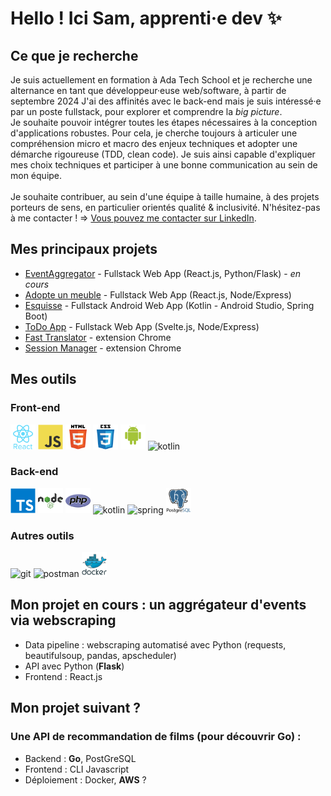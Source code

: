 # Hello ! Ici Sam, apprenti·e dev :sparkles:

## Ce que je recherche
Je suis actuellement en formation à Ada Tech School et je recherche une alternance en tant que développeur·euse web/software, à partir de septembre 2024
J'ai des affinités avec le back-end mais je suis intéressé·e par un poste fullstack, pour explorer et comprendre la _big picture_.\
Je souhaite pouvoir intégrer toutes les étapes nécessaires à la conception d'applications robustes. Pour cela, je cherche toujours à articuler une compréhension micro et macro des enjeux techniques et adopter une démarche rigoureuse (TDD, clean code). Je suis ainsi capable d'expliquer mes choix techniques et participer à une bonne communication au sein de mon équipe.\
\
Je souhaite contribuer, au sein d'une équipe à taille humaine, à des projets porteurs de sens, en particulier orientés qualité & inclusivité. N'hésitez-pas à me contacter !
=> [Vous pouvez me contacter sur LinkedIn](https://www.linkedin.com/in/sam-lavazais/).

## Mes principaux projets
- [EventAggregator](https://github.com/SamLavazais/EventAggregator) - Fullstack Web App (React.js, Python/Flask) - *en cours*
- [Adopte un meuble](https://github.com/SamLavazais/Adopteunmeuble) - Fullstack Web App (React.js, Node/Express)
- [Esquisse](https://github.com/SamLavazais/Esquisse) - Fullstack Android Web App (Kotlin - Android Studio, Spring Boot)
- [ToDo App](https://github.com/SamLavazais/ToDoApp) - Fullstack Web App (Svelte.js, Node/Express)
- [Fast Translator](https://github.com/SamLavazais/extensionChrome-FastTranslator) - extension Chrome
- [Session Manager](https://github.com/SamLavazais/extensionChrome_SessionManager) - extension Chrome

## Mes outils

### Front-end
<p align="left">
  <img src="https://raw.githubusercontent.com/devicons/devicon/master/icons/react/react-original-wordmark.svg" alt="react" width="40" height="40"/>
  <img src="https://raw.githubusercontent.com/devicons/devicon/master/icons/javascript/javascript-original.svg" alt="javascript" width="40" height="40"/>
  <img src="https://raw.githubusercontent.com/devicons/devicon/master/icons/html5/html5-original-wordmark.svg" alt="html5" width="40" height="40"/>
  <img src="https://raw.githubusercontent.com/devicons/devicon/master/icons/css3/css3-original-wordmark.svg" alt="css3" width="40" height="40"/>
  <img src="https://raw.githubusercontent.com/devicons/devicon/master/icons/android/android-original-wordmark.svg" alt="android" width="40" height="40"/>
  <img src="https://www.vectorlogo.zone/logos/kotlinlang/kotlinlang-icon.svg" alt="kotlin" width="40" height="40"/>
</p>

### Back-end
<p align="left">
  <img src="https://raw.githubusercontent.com/devicons/devicon/master/icons/typescript/typescript-original.svg" alt="typescript" width="40" height="40"/>
  <img src="https://raw.githubusercontent.com/devicons/devicon/master/icons/nodejs/nodejs-original-wordmark.svg" alt="nodejs" width="40" height="40"/>
  <img src="https://raw.githubusercontent.com/devicons/devicon/master/icons/php/php-original.svg" alt="php" width="40" height="40"/>
  <img src="https://www.vectorlogo.zone/logos/kotlinlang/kotlinlang-icon.svg" alt="kotlin" width="40" height="40"/>
  <img src="https://www.vectorlogo.zone/logos/springio/springio-icon.svg" alt="spring" width="40" height="40"/>
  <img src="https://raw.githubusercontent.com/devicons/devicon/master/icons/postgresql/postgresql-original-wordmark.svg" alt="postgresql" width="40" height="40"/>
</p>

### Autres outils
<p align="left">
  <img src="https://www.vectorlogo.zone/logos/git-scm/git-scm-icon.svg" alt="git" width="40" height="40"/> </a>
  <img src="https://www.vectorlogo.zone/logos/getpostman/getpostman-icon.svg" alt="postman" width="40" height="40"/>
  <img src="https://raw.githubusercontent.com/devicons/devicon/master/icons/docker/docker-original-wordmark.svg" alt="docker" width="40" height="40"/>
</p>

## Mon projet en cours : un aggrégateur d'events via webscraping
- Data pipeline : webscraping automatisé avec Python (requests, beautifulsoup, pandas, apscheduler)
- API avec Python (**Flask**)
- Frontend : React.js

## Mon projet suivant ?
### Une API de recommandation de films (pour découvrir Go) :
- Backend : **Go**, PostGreSQL
- Frontend : CLI Javascript
- Déploiement : Docker, **AWS** ?

